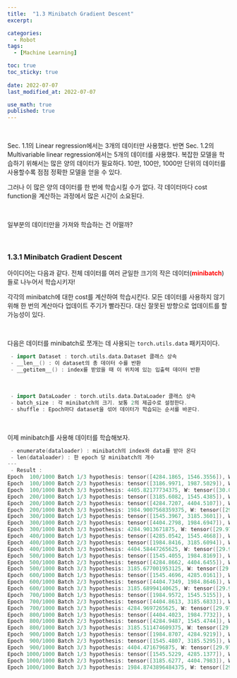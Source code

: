 ```yaml
---
title:  "1.3 Minibatch Gradient Descent"
excerpt: 

categories:
  - Robot
tags:
  - [Machine Learning]

toc: true
toc_sticky: true
 
date: 2022-07-07
last_modified_at: 2022-07-07

use_math: true
published: true
---
```


<br>

Sec. 1.1의 Linear regression에서는 3개의 데이터만 사용했다. 반면 Sec. 1.2의 Multivariable linear regression에서는 5개의 데이터를 사용했다. 복잡한 모델을 학습하기 위해서는 많은 양의 데이터가 필요하다. 10만, 100만, 1000만 단위의 데이터를 사용할수록 점점 정확한 모델을 얻을 수 있다.

그러나 이 많은 양의 데이터를 한 번에 학습시킬 수가 없다. 각 데이터마다 cost function을 계산하는 과정에서 많은 시간이 소요된다.

<br>

일부분의 데이터만을 가져와 학습하는 건 어떨까?

<br>

### 1.3.1 Minibatch Gradient Descent

아이디어는 다음과 같다. 전체 데이터를 여러 균일한 크기의 작은 데이터(<span style="color:red">**minibatch**</span>)들로 나누어서 학습시키자!

각각의 minibatch에 대한 cost를 계산하여 학습시킨다. 모든 데이터를 사용하지 않기 위해 한 번의 계산마다 업데이트 주기가 빨라진다. 대신 잘못된 방향으로 업데이트를 할 가능성이 있다.

<br>

다음은 데이터를 minibatch로 쪼개는 데 사용되는 `torch.utils.data` 패키지이다. 

<script src="https://gist.github.com/PYOHYU/e82de04d434e0225a4638cbb20d536da.js"></script>

```cpp
 - import Dataset : torch.utils.data.Dataset 클래스 상속
 - __len__() : 이 dataset의 총 데이터 수를 반환
 - __getitem__() : index를 받았을 때 이 위치에 있는 입출력 데이터 반환
```

<br>

<script src="https://gist.github.com/PYOHYU/d696475f5b54fadaa72b1ff08c84dc7a.js"></script>

```cpp
 - import DataLoader : torch.utils.data.DataLoader 클래스 상속
 - batch_size : 각 minibatch의 크기. 보통 2의 제곱수로 설정한다.
 - shuffle : Epoch마다 dataset을 섞어 데이터가 학습되는 순서를 바꾼다.
```

<br>

이제 minibatch를 사용해 데이터를 학습해보자.

<script src="https://gist.github.com/PYOHYU/06a7fcb025d137706626a1b2d9f8c050.js"></script>

```cpp
 - enumerate(dataloader) : minibatch의 index와 data를 받아 온다
 - len(dataloader) : 한 epoch 당 minibatch의 개수
---
 - Result : 
Epoch  100/1000 Batch 1/3 hypothesis: tensor([4284.1865, 1546.3556]), W: tensor([30.0853, 35.0039, 59.9021]), b: 1.9362, Cost: 1.249685
Epoch  100/1000 Batch 2/3 hypothesis: tensor([3186.9971, 1987.5029]), W: tensor([30.0738, 34.9962, 59.8934]), b: 1.9358, Cost: 5.126473
Epoch  100/1000 Batch 3/3 hypothesis: 4405.82177734375, W: tensor([30.0664, 34.9934, 59.8866]), b: 1.9356, Cost: 0.675318
Epoch  200/1000 Batch 1/3 hypothesis: tensor([3185.6082, 1545.4385]), W: tensor([29.9730, 34.9332, 59.9984]), b: 1.9279, Cost: 0.281057
Epoch  200/1000 Batch 2/3 hypothesis: tensor([4284.7207, 4404.5107]), W: tensor([29.9759, 34.9347, 60.0017]), b: 1.9280, Cost: 0.158690
Epoch  200/1000 Batch 3/3 hypothesis: 1984.9007568359375, W: tensor([29.9762, 34.9352, 60.0019]), b: 1.9280, Cost: 0.009849
Epoch  300/1000 Batch 1/3 hypothesis: tensor([1545.3967, 3185.3601]), W: tensor([29.9675, 34.9334, 59.9988]), b: 1.9235, Cost: 0.143535
Epoch  300/1000 Batch 2/3 hypothesis: tensor([4404.2798, 1984.6947]), W: tensor([29.9713, 34.9354, 60.0020]), b: 1.9236, Cost: 0.305958
Epoch  300/1000 Batch 3/3 hypothesis: 4284.9013671875, W: tensor([29.9717, 34.9359, 60.0030]), b: 1.9236, Cost: 0.009728
Epoch  400/1000 Batch 1/3 hypothesis: tensor([4285.0542, 1545.4668]), W: tensor([29.9732, 34.9336, 60.0039]), b: 1.9192, Cost: 0.110418
Epoch  400/1000 Batch 2/3 hypothesis: tensor([1984.8416, 3185.6094]), W: tensor([29.9712, 34.9336, 60.0022]), b: 1.9191, Cost: 0.198222
Epoch  400/1000 Batch 3/3 hypothesis: 4404.58447265625, W: tensor([29.9750, 34.9350, 60.0056]), b: 1.9192, Cost: 0.172663
Epoch  500/1000 Batch 1/3 hypothesis: tensor([1545.4055, 1984.8169]), W: tensor([29.9734, 34.9331, 60.0016]), b: 1.9148, Cost: 0.098986
Epoch  500/1000 Batch 2/3 hypothesis: tensor([4284.8662, 4404.6455]), W: tensor([29.9753, 34.9340, 60.0037]), b: 1.9148, Cost: 0.071782
Epoch  500/1000 Batch 3/3 hypothesis: 3185.677001953125, W: tensor([29.9704, 34.9331, 59.9995]), b: 1.9147, Cost: 0.458332
Epoch  600/1000 Batch 1/3 hypothesis: tensor([1545.4696, 4285.0161]), W: tensor([29.9740, 34.9349, 60.0025]), b: 1.9104, Cost: 0.110394
Epoch  600/1000 Batch 2/3 hypothesis: tensor([4404.7349, 1984.8646]), W: tensor([29.9754, 34.9357, 60.0037]), b: 1.9104, Cost: 0.044312
Epoch  600/1000 Batch 3/3 hypothesis: 3185.68994140625, W: tensor([29.9704, 34.9347, 59.9995]), b: 1.9103, Cost: 0.476019
Epoch  700/1000 Batch 1/3 hypothesis: tensor([1984.9572, 1545.5155]), W: tensor([29.9746, 34.9362, 60.0044]), b: 1.9060, Cost: 0.133790
Epoch  700/1000 Batch 2/3 hypothesis: tensor([4404.8613, 3185.6833]), W: tensor([29.9728, 34.9360, 60.0029]), b: 1.9060, Cost: 0.243098
Epoch  700/1000 Batch 3/3 hypothesis: 4284.9697265625, W: tensor([29.9729, 34.9361, 60.0032]), b: 1.9060, Cost: 0.000916
Epoch  800/1000 Batch 1/3 hypothesis: tensor([4404.4023, 1984.7732]), W: tensor([29.9724, 34.9376, 60.0019]), b: 1.9019, Cost: 0.204317
Epoch  800/1000 Batch 2/3 hypothesis: tensor([4284.9487, 1545.4744]), W: tensor([29.9723, 34.9367, 60.0016]), b: 1.9018, Cost: 0.113825
Epoch  800/1000 Batch 3/3 hypothesis: 3185.511474609375, W: tensor([29.9686, 34.9360, 59.9984]), b: 1.9017, Cost: 0.261606
Epoch  900/1000 Batch 1/3 hypothesis: tensor([1984.8707, 4284.9219]), W: tensor([29.9721, 34.9380, 60.0023]), b: 1.8976, Cost: 0.011407
Epoch  900/1000 Batch 2/3 hypothesis: tensor([1545.4807, 3185.5295]), W: tensor([29.9699, 34.9366, 60.0002]), b: 1.8975, Cost: 0.255749
Epoch  900/1000 Batch 3/3 hypothesis: 4404.4716796875, W: tensor([29.9747, 34.9384, 60.0045]), b: 1.8976, Cost: 0.279122
Epoch 1000/1000 Batch 1/3 hypothesis: tensor([1545.5229, 4285.1377]), W: tensor([29.9742, 34.9369, 60.0034]), b: 1.8933, Cost: 0.146218
Epoch 1000/1000 Batch 2/3 hypothesis: tensor([3185.6277, 4404.7983]), W: tensor([29.9728, 34.9368, 60.0023]), b: 1.8932, Cost: 0.217328
Epoch 1000/1000 Batch 3/3 hypothesis: 1984.8743896484375, W: tensor([29.9732, 34.9374, 60.0026]), b: 1.8933, Cost: 0.015778
```